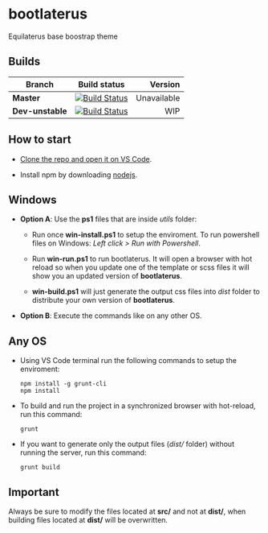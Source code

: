 # bootlaterus

Equilaterus base boostrap theme

## Builds

| **Branch** | Build status | Version |
| ------------- |:-------------:| -----:|
| **Master**        | [![Build Status](https://travis-ci.org/equilaterus/bootlaterus.svg?branch=master)](https://travis-ci.org/equilaterus/bootlaterus) | Unavailable  |
| **Dev-unstable**        | [![Build Status](https://travis-ci.org/equilaterus/bootlaterus.svg?branch=dev)](https://travis-ci.org/equilaterus/bootlaterus) | WIP  |

## How to start

* [Clone the repo and open it on VS Code](https://github.com/equilaterus/wikilaterus/wiki/Cloning-a-repo-on-Github).

* Install npm by downloading [nodejs](https://nodejs.org/en/).

## Windows

* **Option A**: Use the **ps1** files that are inside *utils* folder:

  * Run once **win-install.ps1** to setup the enviroment. To run powershell files on Windows: *Left click > Run with Powershell*.

  * Run **win-run.ps1** to run bootlaterus. It will open a browser with hot reload so when you update one of the template or scss files it will show you an updated version of **bootlaterus**.

  * **win-build.ps1** will just generate the output css files into *dist* folder to distribute your own version of **bootlaterus**.

* **Option B**: Execute the commands like on any other OS.

## Any OS

* Using VS Code terminal run the following commands to setup the enviroment:

    ```
    npm install -g grunt-cli
    npm install
    ```

* To build and run the project in a synchronized browser with hot-reload, run this command:

    ```
    grunt
    ```

* If you want to generate only the output files (*dist/* folder) without running the server, run this command:

    ```
    grunt build
    ```

## Important

Always be sure to modify the files located at **src/** and not at **dist/**, when building files located at **dist/** will be overwritten.